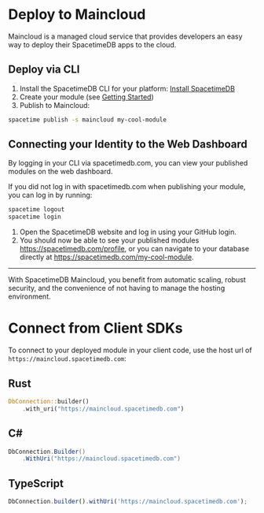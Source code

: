 # Deploy to Maincloud

Maincloud is a managed cloud service that provides developers an easy way to deploy their SpacetimeDB apps to the cloud.

## Deploy via CLI

1. Install the SpacetimeDB CLI for your platform: [Install SpacetimeDB](/install)
1. Create your module (see [Getting Started](/docs/getting-started))
1. Publish to Maincloud:

```bash
spacetime publish -s maincloud my-cool-module
```

## Connecting your Identity to the Web Dashboard

By logging in your CLI via spacetimedb.com, you can view your published modules on the web dashboard.

If you did not log in with spacetimedb.com when publishing your module, you can log in by running:

```bash
spacetime logout
spacetime login
```

1. Open the SpacetimeDB website and log in using your GitHub login.
1. You should now be able to see your published modules https://spacetimedb.com/profile, or you can navigate to your database directly at https://spacetimedb.com/my-cool-module.

---

With SpacetimeDB Maincloud, you benefit from automatic scaling, robust security, and the convenience of not having to manage the hosting environment.

# Connect from Client SDKs

To connect to your deployed module in your client code, use the host url of `https://maincloud.spacetimedb.com`:

## Rust

```rust
DbConnection::builder()
    .with_uri("https://maincloud.spacetimedb.com")
```

## C#

```csharp
DbConnection.Builder()
    .WithUri("https://maincloud.spacetimedb.com")
```

## TypeScript

```ts
DbConnection.builder().withUri('https://maincloud.spacetimedb.com');
```
